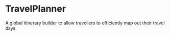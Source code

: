 # TravelPlanner
A global itinerary builder to allow travellers to efficiently map out their travel days.
